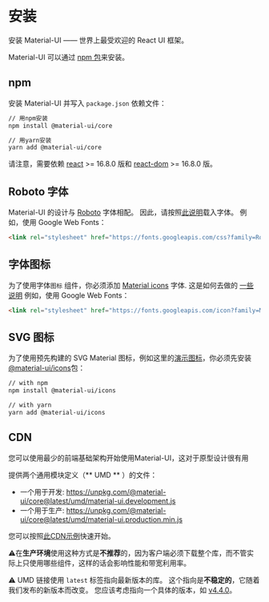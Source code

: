 # 安装

<p class="description">安装 Material-UI —— 世界上最受欢迎的 React UI 框架。</p>

Material-UI 可以通过 [npm 包](https://www.npmjs.com/package/@material-ui/core)来安装。

## npm

安装 Material-UI 并写入 `package.json` 依赖文件：

```sh
// 用npm安装
npm install @material-ui/core

// 用yarn安装
yarn add @material-ui/core
```

请注意，需要依赖 [react](https://www.npmjs.com/package/react) >= 16.8.0 版和 [react-dom](https://www.npmjs.com/package/react-dom) >= 16.8.0 版。

## Roboto 字体

Material-UI 的设计与 [Roboto](https://fonts.google.com/specimen/Roboto) 字体相配。 因此，请按照[此说明](/components/typography/#general)载入字体。 例如，使用 Google Web Fonts：

```html
<link rel="stylesheet" href="https://fonts.googleapis.com/css?family=Roboto:300,400,500,700&display=swap" />
```

## 字体图标

为了使用字体`图标` 组件，你必须添加 [Material icons](https://material.io/tools/icons/) 字体. 这是如何去做的 [一些说明](/components/icons/#font-icons) 例如，使用 Google Web Fonts：

```html
<link rel="stylesheet" href="https://fonts.googleapis.com/icon?family=Material+Icons" />
```

## SVG 图标

为了使用预先构建的 SVG Material 图标，例如这里的[演示图标](/components/icons/)，你必须先安装 [@material-ui/icons](https://www.npmjs.com/package/@material-ui/icons)包：

```sh
// with npm
npm install @material-ui/icons

// with yarn
yarn add @material-ui/icons
```

## CDN

您可以使用最少的前端基础架构开始使用Material-UI，这对于原型设计很有用

提供两个通用模块定义（** UMD ** ）的文件：

- 一个用于开发: https://unpkg.com/@material-ui/core@latest/umd/material-ui.development.js
- 一个用于生产: https://unpkg.com/@material-ui/core@latest/umd/material-ui.production.min.js

您可以按照[此CDN示例](https://github.com/Foso/material-ui/tree/master/examples/cdn)快速开始。

⚠️在**生产环境**使用这种方式是**不推荐**的，因为客户端必须下载整个库，而不管实际上只使用哪些组件，这样的话会影响性能和带宽利用率。

⚠️ UMD 链接使用 `latest` 标签指向最新版本的库。 这个指向是**不稳定的**，它随着我们发布的新版本而改变。 您应该考虑指向一个具体的版本，如 [v4.4.0](https://unpkg.com/@material-ui/core@4.4.0/umd/material-ui.development.js)。

